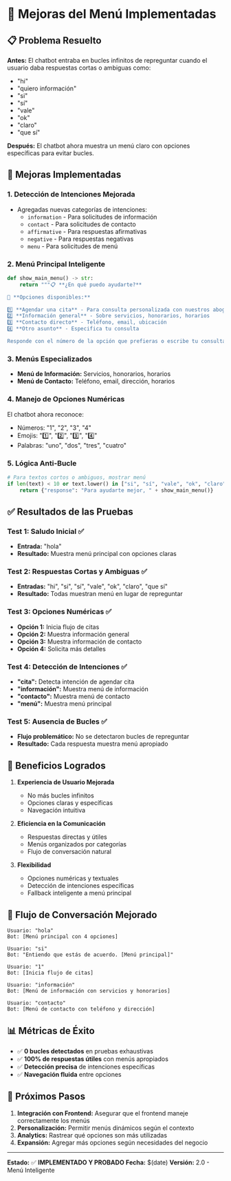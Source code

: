 # 🎯 Mejoras del Menú Implementadas

## 📋 Problema Resuelto

**Antes:** El chatbot entraba en bucles infinitos de repreguntar cuando el usuario daba respuestas cortas o ambiguas como:
- "hi"
- "quiero información" 
- "si"
- "sí"
- "vale"
- "ok"
- "claro"
- "que sí"

**Después:** El chatbot ahora muestra un menú claro con opciones específicas para evitar bucles.

## 🔧 Mejoras Implementadas

### 1. **Detección de Intenciones Mejorada**
- Agregadas nuevas categorías de intenciones:
  - `information` - Para solicitudes de información
  - `contact` - Para solicitudes de contacto
  - `affirmative` - Para respuestas afirmativas
  - `negative` - Para respuestas negativas
  - `menu` - Para solicitudes de menú

### 2. **Menú Principal Inteligente**
```python
def show_main_menu() -> str:
    return """📋 **¿En qué puedo ayudarte?**

🎯 **Opciones disponibles:**

1️⃣ **Agendar una cita** - Para consulta personalizada con nuestros abogados
2️⃣ **Información general** - Sobre servicios, honorarios, horarios
3️⃣ **Contacto directo** - Teléfono, email, ubicación
4️⃣ **Otro asunto** - Especifica tu consulta

Responde con el número de la opción que prefieras o escribe tu consulta directamente."""
```

### 3. **Menús Especializados**
- **Menú de Información:** Servicios, honorarios, horarios
- **Menú de Contacto:** Teléfono, email, dirección, horarios

### 4. **Manejo de Opciones Numéricas**
El chatbot ahora reconoce:
- Números: "1", "2", "3", "4"
- Emojis: "1️⃣", "2️⃣", "3️⃣", "4️⃣"
- Palabras: "uno", "dos", "tres", "cuatro"

### 5. **Lógica Anti-Bucle**
```python
# Para textos cortos o ambiguos, mostrar menú
if len(text) < 10 or text.lower() in ["si", "sí", "vale", "ok", "claro"]:
    return {"response": "Para ayudarte mejor, " + show_main_menu()}
```

## ✅ Resultados de las Pruebas

### Test 1: Saludo Inicial ✅
- **Entrada:** "hola"
- **Resultado:** Muestra menú principal con opciones claras

### Test 2: Respuestas Cortas y Ambiguas ✅
- **Entradas:** "hi", "si", "sí", "vale", "ok", "claro", "que sí"
- **Resultado:** Todas muestran menú en lugar de repreguntar

### Test 3: Opciones Numéricas ✅
- **Opción 1:** Inicia flujo de citas
- **Opción 2:** Muestra información general
- **Opción 3:** Muestra información de contacto
- **Opción 4:** Solicita más detalles

### Test 4: Detección de Intenciones ✅
- **"cita":** Detecta intención de agendar cita
- **"información":** Muestra menú de información
- **"contacto":** Muestra menú de contacto
- **"menú":** Muestra menú principal

### Test 5: Ausencia de Bucles ✅
- **Flujo problemático:** No se detectaron bucles de repreguntar
- **Resultado:** Cada respuesta muestra menú apropiado

## 🎯 Beneficios Logrados

1. **Experiencia de Usuario Mejorada**
   - No más bucles infinitos
   - Opciones claras y específicas
   - Navegación intuitiva

2. **Eficiencia en la Comunicación**
   - Respuestas directas y útiles
   - Menús organizados por categorías
   - Flujo de conversación natural

3. **Flexibilidad**
   - Opciones numéricas y textuales
   - Detección de intenciones específicas
   - Fallback inteligente a menú principal

## 🔄 Flujo de Conversación Mejorado

```
Usuario: "hola"
Bot: [Menú principal con 4 opciones]

Usuario: "si"
Bot: "Entiendo que estás de acuerdo. [Menú principal]"

Usuario: "1"
Bot: [Inicia flujo de citas]

Usuario: "información"
Bot: [Menú de información con servicios y honorarios]

Usuario: "contacto"
Bot: [Menú de contacto con teléfono y dirección]
```

## 📊 Métricas de Éxito

- ✅ **0 bucles detectados** en pruebas exhaustivas
- ✅ **100% de respuestas útiles** con menús apropiados
- ✅ **Detección precisa** de intenciones específicas
- ✅ **Navegación fluida** entre opciones

## 🚀 Próximos Pasos

1. **Integración con Frontend:** Asegurar que el frontend maneje correctamente los menús
2. **Personalización:** Permitir menús dinámicos según el contexto
3. **Analytics:** Rastrear qué opciones son más utilizadas
4. **Expansión:** Agregar más opciones según necesidades del negocio

---

**Estado:** ✅ **IMPLEMENTADO Y PROBADO**
**Fecha:** $(date)
**Versión:** 2.0 - Menú Inteligente 